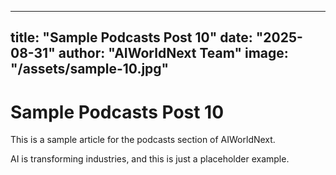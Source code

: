 
---
title: "Sample Podcasts Post 10"
date: "2025-08-31"
author: "AIWorldNext Team"
image: "/assets/sample-10.jpg"
---

# Sample Podcasts Post 10

This is a sample article for the podcasts section of AIWorldNext.

AI is transforming industries, and this is just a placeholder example.
